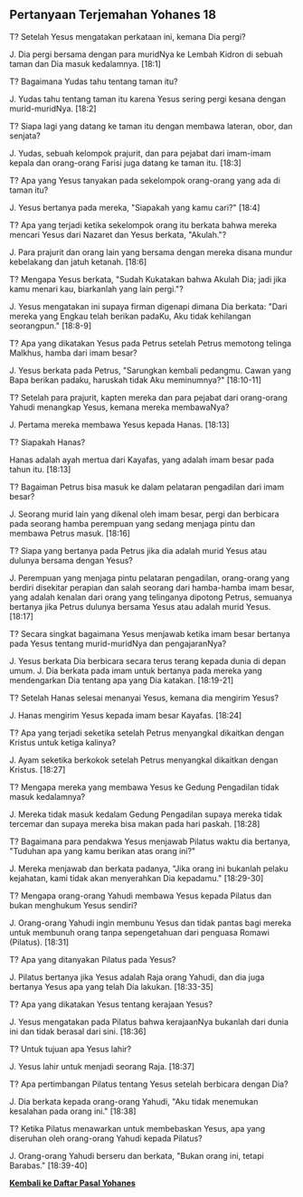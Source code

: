 ﻿## Pertanyaan Terjemahan Yohanes 18 ##

T? Setelah Yesus mengatakan perkataan ini, kemana Dia pergi?

J. Dia pergi bersama dengan para muridNya ke Lembah Kidron di sebuah taman dan Dia masuk kedalamnya. [18:1]

T? Bagaimana Yudas tahu tentang taman itu?

J. Yudas tahu tentang taman itu karena Yesus sering pergi kesana dengan murid-muridNya. [18:2]

T? Siapa lagi yang datang ke taman itu dengan membawa lateran, obor, dan senjata?

J. Yudas, sebuah kelompok prajurit, dan para pejabat dari imam-imam kepala dan orang-orang Farisi juga datang ke taman itu. [18:3]

T? Apa yang Yesus tanyakan pada sekelompok orang-orang yang ada di taman itu?

J. Yesus bertanya pada mereka, "Siapakah yang kamu cari?" [18:4]

T? Apa yang terjadi ketika sekelompok orang itu berkata bahwa mereka mencari Yesus dari Nazaret dan Yesus berkata, "Akulah."?

J. Para prajurit dan orang lain yang bersama dengan mereka disana mundur kebelakang dan jatuh ketanah. [18:6]

T? Mengapa Yesus berkata, "Sudah Kukatakan bahwa Akulah Dia; jadi jika kamu menari kau, biarkanlah yang lain pergi."?

J. Yesus mengatakan ini supaya firman digenapi dimana Dia berkata: "Dari mereka yang Engkau telah berikan padaKu, Aku tidak kehilangan seorangpun." [18:8-9]

T? Apa yang dikatakan Yesus pada Petrus setelah Petrus memotong telinga Malkhus, hamba dari imam besar?

J. Yesus berkata pada Petrus, "Sarungkan kembali pedangmu. Cawan yang Bapa berikan padaku, haruskah tidak Aku meminumnya?" [18:10-11]

T? Setelah para prajurit, kapten mereka dan para pejabat dari orang-orang Yahudi menangkap Yesus, kemana mereka membawaNya?

J. Pertama mereka membawa Yesus kepada Hanas. [18:13]

T? Siapakah Hanas?

Hanas adalah ayah mertua dari Kayafas, yang adalah imam besar pada tahun itu. [18:13]

T? Bagaiman Petrus bisa masuk ke dalam pelataran pengadilan dari imam besar?

J. Seorang murid lain yang dikenal oleh imam besar, pergi dan berbicara pada seorang hamba perempuan yang sedang menjaga pintu dan membawa Petrus masuk. [18:16]

T? Siapa yang bertanya pada Petrus jika dia adalah murid Yesus atau dulunya bersama dengan Yesus?

J. Perempuan yang menjaga pintu pelataran pengadilan, orang-orang yang berdiri disekitar perapian dan salah seorang dari hamba-hamba imam besar, yang adalah kenalan dari orang yang telinganya dipotong Petrus, semuanya bertanya jika Petrus dulunya bersama Yesus atau adalah murid Yesus. [18:17]

T? Secara singkat bagaimana Yesus menjawab ketika imam besar bertanya pada Yesus tentang murid-muridNya dan pengajaranNya?

J. Yesus berkata Dia berbicara secara terus terang kepada dunia di depan umum. J. Dia berkata pada imam untuk bertanya pada mereka yang mendengarkan Dia tentang apa yang Dia katakan. [18:19-21]

T? Setelah Hanas selesai menanyai Yesus, kemana dia mengirim Yesus?

J. Hanas mengirim Yesus kepada imam besar Kayafas. [18:24]

T? Apa yang terjadi seketika setelah Petrus menyangkal dikaitkan dengan Kristus untuk ketiga kalinya?

J. Ayam seketika berkokok setelah Petrus menyangkal dikaitkan dengan Kristus. [18:27]

T? Mengapa mereka yang membawa Yesus ke Gedung Pengadilan tidak masuk kedalamnya?

J. Mereka tidak masuk kedalam Gedung Pengadilan supaya mereka tidak tercemar dan supaya mereka bisa makan pada hari paskah. [18:28]

T? Bagaimana para pendakwa Yesus menjawab Pilatus waktu dia bertanya, "Tuduhan apa yang kamu berikan atas orang ini?"

J. Mereka menjawab dan berkata padanya, "Jika orang ini bukanlah pelaku kejahatan, kami tidak akan menyerahkan Dia kepadamu." [18:29-30]

T? Mengapa orang-orang Yahudi membawa Yesus kepada Pilatus dan bukan menghukum Yesus sendiri?

J. Orang-orang Yahudi ingin membunu Yesus dan tidak pantas bagi mereka untuk membunuh orang tanpa sepengetahuan dari penguasa Romawi (Pilatus). [18:31]

T? Apa yang ditanyakan Pilatus pada Yesus?

J. Pilatus bertanya jika Yesus adalah Raja orang Yahudi, dan dia juga bertanya Yesus apa yang telah Dia lakukan. [18:33-35]

T? Apa yang dikatakan Yesus tentang kerajaan Yesus?

J. Yesus mengatakan pada Pilatus bahwa kerajaanNya bukanlah dari dunia ini dan tidak berasal dari sini. [18:36]

T? Untuk tujuan apa Yesus lahir?

J. Yesus lahir untuk menjadi seorang Raja. [18:37]

T? Apa pertimbangan Pilatus tentang Yesus setelah berbicara dengan Dia?

J. Dia berkata kepada orang-orang Yahudi, "Aku tidak menemukan kesalahan pada orang ini." [18:38]

T? Ketika Pilatus menawarkan untuk membebaskan Yesus, apa yang diseruhan oleh orang-orang Yahudi kepada Pilatus?

J. Orang-orang Yahudi berseru dan berkata, "Bukan orang ini, tetapi Barabas." [18:39-40]

__[Kembali ke Daftar Pasal Yohanes](./)__

